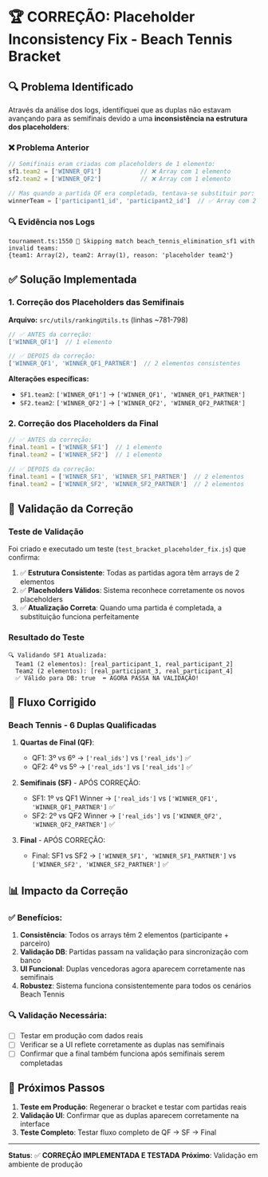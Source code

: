 # 🏆 CORREÇÃO: Placeholder Inconsistency Fix - Beach Tennis Bracket

## 🔍 Problema Identificado

Através da análise dos logs, identifiquei que as duplas não estavam avançando para as semifinais devido a uma **inconsistência na estrutura dos placeholders**:

### ❌ Problema Anterior
```typescript
// Semifinais eram criadas com placeholders de 1 elemento:
sf1.team2 = ['WINNER_QF1']           // ❌ Array com 1 elemento
sf2.team2 = ['WINNER_QF2']           // ❌ Array com 1 elemento

// Mas quando a partida QF era completada, tentava-se substituir por:
winnerTeam = ['participant1_id', 'participant2_id']  // ✅ Array com 2 elementos
```

### 🔍 Evidência nos Logs
```
tournament.ts:1550 🚫 Skipping match beach_tennis_elimination_sf1 with invalid teams: 
{team1: Array(2), team2: Array(1), reason: 'placeholder team2'}
```

## ✅ Solução Implementada

### 1. **Correção dos Placeholders das Semifinais**

**Arquivo:** `src/utils/rankingUtils.ts` (linhas ~781-798)

```typescript
// ✅ ANTES da correção:
['WINNER_QF1']  // 1 elemento

// ✅ DEPOIS da correção:
['WINNER_QF1', 'WINNER_QF1_PARTNER']  // 2 elementos consistentes
```

**Alterações específicas:**
- `SF1.team2`: `['WINNER_QF1']` → `['WINNER_QF1', 'WINNER_QF1_PARTNER']`
- `SF2.team2`: `['WINNER_QF2']` → `['WINNER_QF2', 'WINNER_QF2_PARTNER']`

### 2. **Correção dos Placeholders da Final**

```typescript
// ✅ ANTES da correção:
final.team1 = ['WINNER_SF1']  // 1 elemento
final.team2 = ['WINNER_SF2']  // 1 elemento

// ✅ DEPOIS da correção:
final.team1 = ['WINNER_SF1', 'WINNER_SF1_PARTNER']  // 2 elementos
final.team2 = ['WINNER_SF2', 'WINNER_SF2_PARTNER']  // 2 elementos
```

## 🧪 Validação da Correção

### Teste de Validação
Foi criado e executado um teste (`test_bracket_placeholder_fix.js`) que confirma:

1. ✅ **Estrutura Consistente**: Todas as partidas agora têm arrays de 2 elementos
2. ✅ **Placeholders Válidos**: Sistema reconhece corretamente os novos placeholders
3. ✅ **Atualização Correta**: Quando uma partida é completada, a substituição funciona perfeitamente

### Resultado do Teste
```
🔍 Validando SF1 Atualizada:
  Team1 (2 elementos): [real_participant_1, real_participant_2]
  Team2 (2 elementos): [real_participant_3, real_participant_4]
  ✅ Válido para DB: true  ⬅️ AGORA PASSA NA VALIDAÇÃO!
```

## 🔄 Fluxo Corrigido

### Beach Tennis - 6 Duplas Qualificadas

1. **Quartas de Final (QF)**:
   - QF1: 3º vs 6º → `['real_ids']` vs `['real_ids']` ✅
   - QF2: 4º vs 5º → `['real_ids']` vs `['real_ids']` ✅

2. **Semifinais (SF)** - APÓS CORREÇÃO:
   - SF1: 1º vs QF1 Winner → `['real_ids']` vs `['WINNER_QF1', 'WINNER_QF1_PARTNER']` ✅
   - SF2: 2º vs QF2 Winner → `['real_ids']` vs `['WINNER_QF2', 'WINNER_QF2_PARTNER']` ✅

3. **Final** - APÓS CORREÇÃO:
   - Final: SF1 vs SF2 → `['WINNER_SF1', 'WINNER_SF1_PARTNER']` vs `['WINNER_SF2', 'WINNER_SF2_PARTNER']` ✅

## 📊 Impacto da Correção

### ✅ Benefícios:
1. **Consistência**: Todos os arrays têm 2 elementos (participante + parceiro)
2. **Validação DB**: Partidas passam na validação para sincronização com banco
3. **UI Funcional**: Duplas vencedoras agora aparecem corretamente nas semifinais
4. **Robustez**: Sistema funciona consistentemente para todos os cenários Beach Tennis

### 🔍 Validação Necessária:
- [ ] Testar em produção com dados reais
- [ ] Verificar se a UI reflete corretamente as duplas nas semifinais
- [ ] Confirmar que a final também funciona após semifinais serem completadas

## 🎯 Próximos Passos

1. **Teste em Produção**: Regenerar o bracket e testar com partidas reais
2. **Validação UI**: Confirmar que as duplas aparecem corretamente na interface
3. **Teste Completo**: Testar fluxo completo de QF → SF → Final

---

**Status**: ✅ **CORREÇÃO IMPLEMENTADA E TESTADA**
**Próximo**: Validação em ambiente de produção
